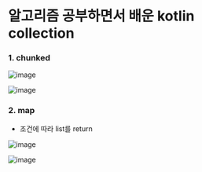 # 알고리즘 공부하면서 배운 kotlin collection 

### 1. chunked
![image](https://user-images.githubusercontent.com/54883589/165867342-a4bb35e1-d342-48b8-bbd2-e2de1bf27f62.png)

![image](https://user-images.githubusercontent.com/54883589/165866924-b3fea08c-7641-4e7b-8f82-15e443799821.png)

### 2. map
 - 조건에 따라 list를 return 

![image](https://user-images.githubusercontent.com/54883589/165867233-edc80013-6df1-49fb-9a5a-96a5cc76d84c.png)

![image](https://user-images.githubusercontent.com/54883589/165867292-1f6c2e32-bd76-46f4-a960-e2fbb82476e8.png)
